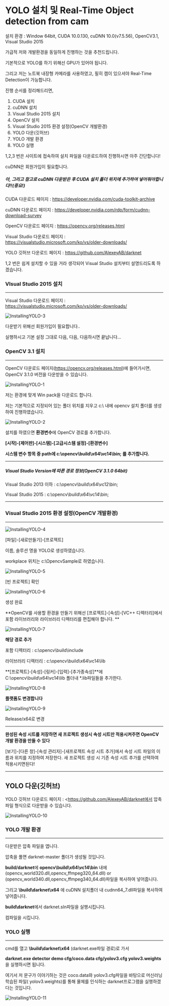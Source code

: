 # YOLO 설치 및 Real-Time Object detection from cam



설치 환경 : Window 64bit, CUDA 10.0.130, cuDNN 10.0(v7.5.56), OpenCV3.1, Visual Studio 2015	

가급적 저와 개발환경을 동일하게 진행하는 것을 추천드립니다. 



기본적으로 YOLO를 하기 위해선 GPU가 있어야 됩니다. 

그리고 저는 노트북 내장형 카메라를 사용하였고, 필히 캠이 있으셔야 Real-Time Detection이 가능합니다.





진행 순서를 정리해드리면, 

1. CUDA 설치
2. cuDNN 설치
3. Visual Studio 2015 설치
4. OpenCV 설치
5. Visual Studio 2015 환경 설정(OpenCV 개발환경)
6. YOLO 다운(깃허브)
7. YOLO 개발 환경
8. YOLO 실행



1,2,3 번은 사이트에 접속하여 설치 파일을 다운로드하여 진행하시면 아주 간단합니다!

cuDNN은 회원가입이 필요합니다. 

##### 아, 그리고 참고로 cuDNN 다운받은 후 CUDA 설치 폴더 위치에 추가하여 넣어줘야합니다!!(중요!)



CUDA 다운로드 페이지 : <https://developer.nvidia.com/cuda-toolkit-archive>

cuDNN 다운로드 페이지 : <https://developer.nvidia.com/rdp/form/cudnn-download-survey>

OpenCV 다운로드 페이지 : <https://opencv.org/releases.html>

Visual Studio 다운로드 페이지 : <https://visualstudio.microsoft.com/ko/vs/older-downloads/>

YOLO 깃허브 다운로드 페이지 : <https://github.com/AlexeyAB/darknet>



1,2 번은 쉽게 설치할 수 있을 거라 생각되어 Visual Studio 설치부터 설명드리도록 하겠습니다.



### VIsual Studio 2015 설치

------

Visual Studio 다운로드 페이지 : <https://visualstudio.microsoft.com/ko/vs/older-downloads/>



![InstallingYOLO-3](https://user-images.githubusercontent.com/24997255/56186498-7ce1b280-605a-11e9-9a37-24500c39f22e.PNG)

다운받기 위해선 회원가입이 필요합니다..



실행하시고 기본 설정 그대로 다음, 다음, 다음하시면 끝납니다...





### OpenCV 3.1 설치

---------------------

OpenCV 다운로드 페이지(<https://opencv.org/releases.html>)에 들어가시면, OpenCV 3.1.0 버전을 다운받을 수 있습니다. 



![InstallingYOLO-1](https://user-images.githubusercontent.com/24997255/56184165-25404880-6054-11e9-88da-99166ecab435.PNG)



저는 환경에 맞게 Win pack을 다운로드 합니다. 

저는 기본적으로 지정되어 있는 폴더 위치를 지우고 c:\ 내에 opencv 설치 폴더를 생성하여 진행하였습니다. 

![InstallingYOLO-2](https://user-images.githubusercontent.com/24997255/56185094-7d2c7e80-6057-11e9-828a-e67f140a0b8f.PNG)



설치를 하였으면 **환경변수**에 OpenCV 경로를 추가합니다. 

**[시작]-[제어판]-[시스템]-[고급시스템 설정]-[환경변수]**

**시스템 변수 항목 중 path에 c:\opencv\build\x64\vc14\bin; 를 추가합니다.**



----------------------------------------

##### Visual Studio Version에 따른 경로 정보(OpenCV 3.1.0 64bit)

Visual Studio 2013 이하 :  c:\opencv\build\x64\vc12\bin;

Visual Studio 2015  :  c:\opencv\build\x64\vc14\bin;

---------------------------------------





### Visual Studio 2015 환경 설정(OpenCV 개발환경)

-------------------------------



![InstallingYOLO-4](https://user-images.githubusercontent.com/24997255/56188905-a225ef00-6061-11e9-9fec-7974ce57969e.PNG)

[파일]-[새로만들기]-[프로젝트]

이름, 솔루션 명을 YOLO로 생성하였습니다.  

workplace 위치는 c:\OpencvSample로 하였습니다.



![InstallingYOLO-5](https://user-images.githubusercontent.com/24997255/56189000-da2d3200-6061-11e9-92a9-df666e04ce38.PNG)

[빈 프로젝트] 확인



![InstallingYOLO-6](https://user-images.githubusercontent.com/24997255/56189863-ef0ac500-6063-11e9-95f7-4981eab11033.PNG)



생성 완료



**OpenCV를 사용할 환경을 만들기 위해선 [프로젝트]-[속성]-[VC++ 디렉터리]에서 포함 라이브러리와 라이브러리 디렉터리를 편집해야 합니다. ** 

![InstallingYOLO-7](https://user-images.githubusercontent.com/24997255/56190530-58d79e80-6065-11e9-850b-1f039791fca0.PNG)

**해당 경로 추가**

포함 디렉터리 : c:\opencv\build\include

라이브러리 디렉터리 : c:\opencv\build\x64\vc14\lib



**[프로젝트]-[속성]-[링커]-[입력]-[추가종속성]**에 C:\opencv\build\x64\vc14\lib 폴더내 *.lib파일들을 추가한다. 

![InstallingYOLO-8](https://user-images.githubusercontent.com/24997255/56190640-963c2c00-6065-11e9-8b75-82bbbcc90630.PNG)



**플랫폼도 변경합니다**

![InstallingYOLO-9](https://user-images.githubusercontent.com/24997255/56191660-b7058100-6067-11e9-8f21-5feb57a3f45a.PNG)

Release/x64로 변경



---------------------------------------------------

**완성된 속성 시트를 저장하면 새 프로젝트 생성시 속성 시트만 적용시켜주면 OpenCV 개발 환경을 만들 수 있다**

[보기]-[다른 창]-[속성 관리자]-[새프로젝트 속성 시트 추가]에서 속성 시트  파일의 이름과 위치를 지정하여 저장한다.  새 프로젝트 생성 시 기존 속성 시트 추가를 선택하여 적용시키면된다!

------------------------------------------------------





## YOLO 다운(깃허브)

YOLO 깃허브 다운로드 페이지 : <https://github.com/AlexeyAB/darknet에서 압축파일 형식으로 다운받을 수 있습니다. 

![InstallingYOLO-10](https://user-images.githubusercontent.com/24997255/56194446-fa62ee00-606d-11e9-9b43-f534dd167571.PNG)





### YOLO 개발 환경

------------------------------------

다운받은 압축 파일을 엽니다. 



압축을 풀면 darknet-master 폴더가 생성될 것입니다.  

**build/darknet**에 **opencv\build\x64\vc14\bin** 내에 (opencv_world320.dll,opencv_ffmpeg320_64.dll) or (opencv_world340.dll,opencv_ffmpeg340_64.dll)파일을 복사하여 넣어줍니다. 

그리고 **\build\darknet\x64** 에 cuDNN 설치폴더 내 cudnn64_7.dll파일을 복사하여 넣어줍니다. 



**build\darknet**에서 darknet.sln파일을 실행시킵니다. 

컴파일을 시킵니다. 



### YOLO 실행

----------------------------------

cmd를 열고  **\build\darknet\x64** (darknet.exe파일 경로)로 가서 

**darknet.exe detector demo cfg/coco.data cfg/yolov3.cfg yolov3.weights** 을 실행하시면 됩니다. 

여기서 저 문구가 이야기하는 것은 coco.data와 yolov3.cfg파일을 바탕으로 머신러닝 학습된 파일( yolov3.weights)를 통해 물체를 인식하는 darknet프로그램을 실행하겠다는 것입니다. 



![InstallingYOLO-11](https://user-images.githubusercontent.com/24997255/56412501-5f615280-62bf-11e9-962b-f8c3c8ab68eb.PNG)





